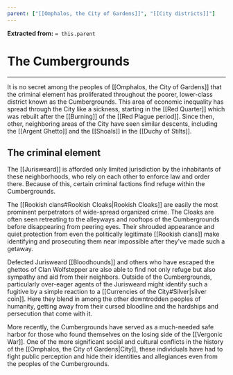 ```yaml
---
parent: ["[[Omphalos, the City of Gardens]]", "[[City districts]]"]
---
```

**Extracted from:** `= this.parent`
# The Cumbergrounds

---

It is no secret among the peoples of [[Omphalos, the City of Gardens]] that the criminal element has proliferated throughout the poorer, lower-class district known as the Cumbergrounds. This area of economic inequality has spread through the City like a sickness, starting in the [[Red Quarter]] which was rebuilt after the [[Burning]] of the [[Red Plague period]]. Since then, other, neighboring areas of the City have seen similar descents, including the [[Argent Ghetto]] and the [[Shoals]] in the [[Duchy of Stilts]].

## The criminal element

The [[Jurisweard]] is afforded only limited jurisdiction by the inhabitants of these neighborhoods, who rely on each other to enforce law and order there. Because of this, certain criminal factions find refuge within the Cumbergrounds.

The [[Rookish clans#Rookish Cloaks|Rookish Cloaks]] are easily the most prominent perpetrators of wide-spread organized crime. The Cloaks are often seen retreating to the alleyways and rooftops of the Cumbergrounds before disappearing from peering eyes. Their shrouded appearance and quiet protection from even the politically legitimate [[Rookish clans]] make identifying and prosecuting them near impossible after they've made such a getaway.

Defected Jurisweard [[Bloodhounds]] and others who have escaped the ghettos of Clan Wolfstepper are also able to find not only refuge but also sympathy and aid from their neighbors. Outside of the Cumbergrounds, particularly over-eager agents of the Jurisweard might identify such a fugitive by a simple reaction to a [[Currencies of the City#Silver|silver coin]]. Here they blend in among the other downtrodden peoples of humanity, getting away from their cursed bloodline and the hardships and persecution that come with it.

More recently, the Cumbergrounds have served as a much-needed safe harbor for those who found themselves on the losing side of the [[Vergonic War]]. One of the more significant social and cultural conflicts in the history of the [[Omphalos, the City of Gardens|City]], these individuals have had to fight public perception and hide their identities and allegiances even from the peoples of the Cumbergrounds.